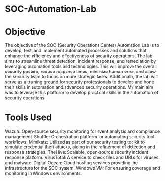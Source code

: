 # SOC-Automation-Lab
# Objective
The objective of the SOC (Security Operations Center) Automation Lab is to develop, test, and implement automated processes and solutions that enhance the efficiency and effectiveness of security operations. The lab aims to streamline threat detection, incident response, and remediation by leveraging automation tools and technologies. This will improve the overall security posture, reduce response times, minimize human error, and allow the security team to focus on more strategic tasks. Additionally, the lab will serve as a training ground for security professionals to develop and hone their skills in automation and advanced security operations. My main aim was to leverage this platform to develop practical skills in the automation of security operations.
# Tools Used
Wazuh: Open-source security monitoring for event analysis and compliance management.
Shuffle: Orchestration platform for automating security tool workflows.
Mimikatz: Utilized as part of our security testing toolkit to simulate credential theft attacks, aiding in the refinement of detection and response strategies.
TheHive: Scalable, open-source security incident response platform.
VirusTotal: A service to check files and URLs for viruses and malware.
Digital Ocean: Cloud hosting services providing the infrastructure for the SOC system.
Windows VM: For ensuring coverage and monitoring in Windows environments.
